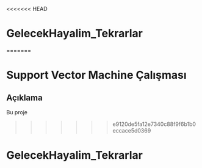 <<<<<<< HEAD
# GelecekHayalim_Tekrarlar
=======
# Support Vector Machine Çalışması

## Açıklama
Bu proje 
>>>>>>> e9120de5fa12e7340c88f9f6b1b0eccace5d0369
# GelecekHayalim_Tekrarlar
